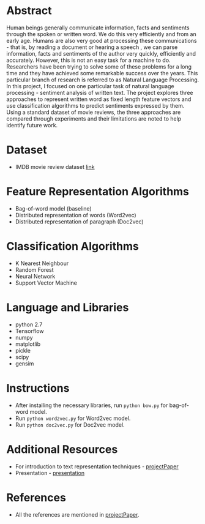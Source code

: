 # Abstract
Human beings generally communicate information, facts and sentiments through the spoken or written word. We do this very efficiently and from an early age. Humans are also very good at processing these communications - that is, by reading a document or hearing a speech , we can parse information, facts and sentiments of the author very quickly, efficiently and accurately. However, this is not an easy task for a machine to do. Researchers have been trying to solve some of these problems for a long time and they have achieved some remarkable success over the years. This particular branch of research is referred to as Natural Language Processing.
In this project, I focused on one particular task of natural language processing - sentiment analysis of written text. The project explores three approaches to represent written word as fixed length feature vectors and use classification algorithms to predict sentiments expressed by them. Using a standard dataset of movie reviews, the three approaches are compared through experiments and their limitations are noted to help identify future work.

# Dataset
+ IMDB movie review dataset [link]

# Feature Representation Algorithms
+ Bag-of-word model (baseline)
+ Distributed representation of words (Word2vec)
+ Distributed representation of paragraph (Doc2vec)

# Classification Algorithms
+ K Nearest Neighbour
+ Random Forest
+ Neural Network
+ Support Vector Machine

# Language and Libraries
* python 2.7
* Tensorflow
* numpy
* matplotlib
* pickle
* scipy
* gensim

# Instructions
* After installing the necessary libraries, run 
``
python bow.py
``
for bag-of-word model.
* Run 
``
python word2vec.py
``
for Word2vec model.
* Run 
``
python doc2vec.py
``
for Doc2vec model.

# Additional Resources
+ For introduction to text representation techniques - [projectPaper] 
+ Presentation - [presentation]

# References
* All the references are mentioned in [projectPaper].

   [projectPaper]: <https://drive.google.com/file/d/0BygLf1QZV3ixU3pKNjczT2RUa3c/view?usp=sharing>
   [presentation]: <https://docs.google.com/presentation/d/132b8VxEwQgSY-FSZeZ0u802cCjnbaMAcX8__jpPycRk/edit?usp=sharing4>
   [link]: <https://www.kaggle.com/c/word2vec-nlp-tutorial/data>
